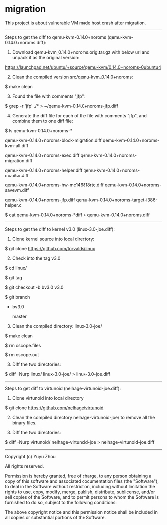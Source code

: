 migration
=========

This project is about vulnerable VM made host crash after migration.

----------------
Steps to get the diff to qemu-kvm-0.14.0+noroms (qemu-kvm-0.14.0+noroms.diff):

1. Download qemu-kvm_0.14.0+noroms.orig.tar.gz with below url and unpack it as the original version:

 https://launchpad.net/ubuntu/+source/qemu-kvm/0.14.0+noroms-0ubuntu4

2. Clean the compiled version src/qemu-kvm_0.14.0+noroms:

 $ make clean

3. Found the file with comments "jfp":

 $ grep -r 'jfp' ./* > ~/qemu-kvm-0.14.0+noroms-jfp.diff

4. Generate the diff file for each of the file with comments "jfp", and combine them to one diff file:

 $ ls qemu-kvm-0.14.0+noroms-*

 qemu-kvm-0.14.0+noroms-block-migration.diff  qemu-kvm-0.14.0+noroms-kvm-all.diff

 qemu-kvm-0.14.0+noroms-exec.diff             qemu-kvm-0.14.0+noroms-migration.diff

 qemu-kvm-0.14.0+noroms-helper.diff           qemu-kvm-0.14.0+noroms-monitor.diff

 qemu-kvm-0.14.0+noroms-hw-mc146818rtc.diff   qemu-kvm-0.14.0+noroms-savevm.diff

 qemu-kvm-0.14.0+noroms-jfp.diff              qemu-kvm-0.14.0+noroms-target-i386-helper.c

 $ cat qemu-kvm-0.14.0+noroms-*diff > qemu-kvm-0.14.0+noroms.diff 
 
----------------
Steps to get the diff to kernel v3.0 (linux-3.0-joe.diff):

1. Clone kernel source into local directory: 

 $ git clone https://github.com/torvalds/linux

2. Check into the tag v3.0

 $ cd linux/

 $ git tag

 $ git checkout -b bv3.0 v3.0

 $ git branch

 * bv3.0

   master

3. Clean the compiled directory: linux-3.0-joe/

 $ make clean

 $ rm cscope.files

 $ rm cscope.out

3. Diff the two directories:

 $ diff -Nurp linux/ linux-3.0-joe/ > linux-3.0-joe.diff

----------------
Steps to get diff to virtunoid (nelhage-virtunoid-joe.diff):

1. Clone virtunoid into local directory:

 $ git clone https://github.com/nelhage/virtunoid

2. Clean the compiled directory nelhage-virtunoid-joe/ to remove all the binary files.

3. Diff the two directories:

 $ diff -Nurp virtunoid/ nelhage-virtunoid-joe > nelhage-virtunoid-joe.diff

--------------------------------

 Copyright (c) Yuyu Zhou

 All rights reserved.

 Permission is hereby granted, free of charge, to any person obtaining a copy
 of this software and associated documentation files (the "Software"), to deal
 in the Software without restriction, including without limitation the rights
 to use, copy, modify, merge, publish, distribute, sublicense, and/or sell
 copies of the Software, and to permit persons to whom the Software is
 furnished to do so, subject to the following conditions:

 The above copyright notice and this permission notice shall be included in
 all copies or substantial portions of the Software.
